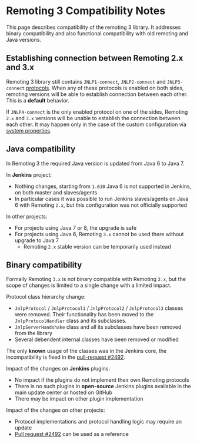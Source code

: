 Remoting 3 Compatibility Notes
=====

This page describes compatibility of the remoting 3 library. 
It addresses binary compatibility and also functional compatibility with old remoting and Java versions.

## Establishing connection between Remoting 2.x and 3.x

Remoting 3 library still contains <code>JNLP1-connect</code>, <code>JNLP2-connect</code> 
  and <code>JNLP3-connect</code> [protocols](docs/protocols.md). 
When any of these protocols is enabled on both sides, 
  remoting versions will be able to establish connection between each other.
This is a **default** behavior.

If <code>JNLP4-connect</code> is the only enabled protocol on one of the sides, 
  Remoting <code>2.x</code> and <code>3.x</code> versions will be unable to establish the connection between each other.
It may happen only in the case of the custom configuration via [system properties](docs/configuration.md).

## Java compatibility

In Remoting 3 the required Java version is updated from Java 6 to Java 7.

In **Jenkins** project:

* Nothing changes, starting from <code>1.610</code> Java 6 is not supported in Jenkins, 
  on both master and slaves/agents
* In particular cases it was possible to run Jenkins slaves/agents on Java 6 with Remoting <code>2.x</code>, 
  but this configuration was not officially supported

In other projects:

* For projects using Java 7 or 8, the upgrade is safe
* For projects using Java 6, Remoting <code>3.x</code> cannot be used there without upgrade to Java 7
  * Remoting <code>2.x</code> stable version can be temporarily used instead

## Binary compatibility

Formally Remoting <code>3.x</code> is not binary compatible with Remoting <code>2.x</code>,
  but the scope of changes is limited to a single change with a limited impact.

Protocol class hierarchy change:

* `JnlpProtocol` / `JnlpProtocol1` / `JnlpProtocol2` / `JnlpProtocol3` classes were removed.
  Their functionality has been moved to the <code>JnlpProtocolHandler</code> class and its subclasses.  
* <code>JnlpServerHandshake</code> class and all its subclasses have been removed from the library
* Several debendent internal classes have been removed or modified

The only **known** usage of the classes was in the Jenkins core,
  the incompatibility is fixed in the [pull-request #2492](https://github.com/jenkinsci/jenkins/pull/2492).

Impact of the changes on **Jenkins** plugins:

* No impact if the plugins do not implement their own Remoting protocols
* There is no such plugins in **open-source** Jenkins plugins available in the main update center or hosted on GitHub
* There may be impact on other plugin implementation

Impact of the changes on other projects:

* Protocol implementations and protocol handling logic may require an update
* [Pull request #2492](https://github.com/jenkinsci/jenkins/pull/2492) can be used as a reference
